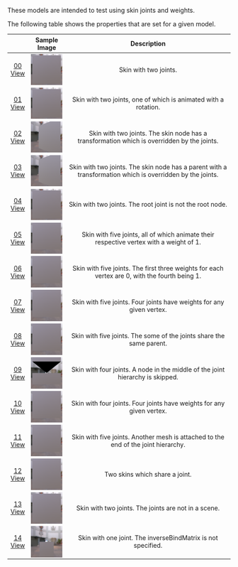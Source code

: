 These models are intended to test using skin joints and weights.  

The following table shows the properties that are set for a given model.  

|   | Sample Image | Description |
| :---: | :---: | :---: |
| [00](Animation_Skin_00.gltf)<br>[View](https://bghgary.github.io/glTF-Assets-Viewer/?folder=2&model=0) | [<img src="Figures/Thumbnails/Animation_Skin_00.png" align="middle">](Figures/SampleImages/Animation_Skin_00.png) | Skin with two joints. |
| [01](Animation_Skin_01.gltf)<br>[View](https://bghgary.github.io/glTF-Assets-Viewer/?folder=2&model=1) | [<img src="Figures/Thumbnails/Animation_Skin_01.png" align="middle">](Figures/SampleImages/Animation_Skin_01.png) | Skin with two joints, one of which is animated with a rotation. |
| [02](Animation_Skin_02.gltf)<br>[View](https://bghgary.github.io/glTF-Assets-Viewer/?folder=2&model=2) | [<img src="Figures/Thumbnails/Animation_Skin_02.png" align="middle">](Figures/SampleImages/Animation_Skin_02.png) | Skin with two joints. The skin node has a transformation which is overridden by the joints. |
| [03](Animation_Skin_03.gltf)<br>[View](https://bghgary.github.io/glTF-Assets-Viewer/?folder=2&model=3) | [<img src="Figures/Thumbnails/Animation_Skin_03.png" align="middle">](Figures/SampleImages/Animation_Skin_03.png) | Skin with two joints. The skin node has a parent with a transformation which is overridden by the joints. |
| [04](Animation_Skin_04.gltf)<br>[View](https://bghgary.github.io/glTF-Assets-Viewer/?folder=2&model=4) | [<img src="Figures/Thumbnails/Animation_Skin_04.png" align="middle">](Figures/SampleImages/Animation_Skin_04.png) | Skin with two joints. The root joint is not the root node. |
| [05](Animation_Skin_05.gltf)<br>[View](https://bghgary.github.io/glTF-Assets-Viewer/?folder=2&model=5) | [<img src="Figures/Thumbnails/Animation_Skin_05.png" align="middle">](Figures/SampleImages/Animation_Skin_05.png) | Skin with five joints, all of which animate their respective vertex with a weight of 1. |
| [06](Animation_Skin_06.gltf)<br>[View](https://bghgary.github.io/glTF-Assets-Viewer/?folder=2&model=6) | [<img src="Figures/Thumbnails/Animation_Skin_06.png" align="middle">](Figures/SampleImages/Animation_Skin_06.png) | Skin with five joints. The first three weights for each vertex are 0, with the fourth being 1. |
| [07](Animation_Skin_07.gltf)<br>[View](https://bghgary.github.io/glTF-Assets-Viewer/?folder=2&model=7) | [<img src="Figures/Thumbnails/Animation_Skin_07.png" align="middle">](Figures/SampleImages/Animation_Skin_07.png) | Skin with five joints. Four joints have weights for any given vertex. |
| [08](Animation_Skin_08.gltf)<br>[View](https://bghgary.github.io/glTF-Assets-Viewer/?folder=2&model=8) | [<img src="Figures/Thumbnails/Animation_Skin_08.png" align="middle">](Figures/SampleImages/Animation_Skin_08.png) | Skin with five joints. The some of the joints share the same parent. |
| [09](Animation_Skin_09.gltf)<br>[View](https://bghgary.github.io/glTF-Assets-Viewer/?folder=2&model=9) | [<img src="Figures/Thumbnails/Animation_Skin_09.png" align="middle">](Figures/SampleImages/Animation_Skin_09.png) | Skin with four joints. A node in the middle of the joint hierarchy is skipped. |
| [10](Animation_Skin_10.gltf)<br>[View](https://bghgary.github.io/glTF-Assets-Viewer/?folder=2&model=10) | [<img src="Figures/Thumbnails/Animation_Skin_10.png" align="middle">](Figures/SampleImages/Animation_Skin_10.png) | Skin with four joints. Four joints have weights for any given vertex. |
| [11](Animation_Skin_11.gltf)<br>[View](https://bghgary.github.io/glTF-Assets-Viewer/?folder=2&model=11) | [<img src="Figures/Thumbnails/Animation_Skin_11.png" align="middle">](Figures/SampleImages/Animation_Skin_11.png) | Skin with five joints. Another mesh is attached to the end of the joint hierarchy. |
| [12](Animation_Skin_12.gltf)<br>[View](https://bghgary.github.io/glTF-Assets-Viewer/?folder=2&model=12) | [<img src="Figures/Thumbnails/Animation_Skin_12.png" align="middle">](Figures/SampleImages/Animation_Skin_12.png) | Two skins which share a joint. |
| [13](Animation_Skin_13.gltf)<br>[View](https://bghgary.github.io/glTF-Assets-Viewer/?folder=2&model=13) | [<img src="Figures/Thumbnails/Animation_Skin_13.png" align="middle">](Figures/SampleImages/Animation_Skin_13.png) | Skin with two joints. The joints are not in a scene. |
| [14](Animation_Skin_14.gltf)<br>[View](https://bghgary.github.io/glTF-Assets-Viewer/?folder=2&model=14) | [<img src="Figures/Thumbnails/Animation_Skin_14.png" align="middle">](Figures/SampleImages/Animation_Skin_14.png) | Skin with one joint. The inverseBindMatrix is not specified. |
 
